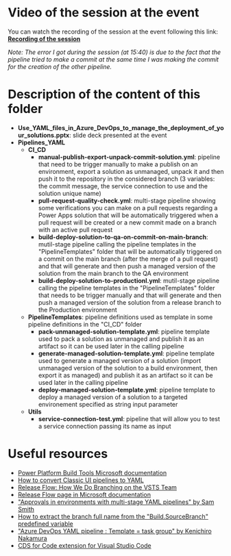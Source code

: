 # Video of the session at the event
You can watch the recording of the session at the event following this link: [**Recording of the session**](https://www.youtube.com/watch?v=Uwd_KUxAxKY&list=PLdbM_SIQbJQhyHstSbcEaR93IwFY0phSu&index=8&t=0s)

*Note: The error I got during the session (at 15:40) is due to the fact that the pipeline tried to make a commit at the same time I was making the commit for the creation of the other pipeline.*

# Description of the content of this folder
* **Use_YAML_files_in_Azure_DevOps_to_manage_the_deployment_of_your_solutions.pptx**: slide deck presented at the event
* **Pipelines_YAML**
  * **CI_CD**
    * **manual-publish-export-unpack-commit-solution.yml**: pipeline that need to be trigger manually to make a publish on an environment, export a solution as unmanaged, unpack it and then push it to the repository in the considered branch (3 variables: the commit message, the service connection to use and the solution unique name)
    * **pull-request-quality-check.yml**: multi-stage pipeline showing some verifications you can make on a pull requests regarding a Power Apps solution that will be automatically triggered when a pull request will be created or a new commit made on a branch with an active pull request
    * **build-deploy-solution-to-qa-on-commit-on-main-branch**: mutil-stage pipeline calling the pipeline templates in the "PipelineTemplates" folder that will be automatically triggered on a commit on the main branch (after the merge of a pull request) and that will generate and then push a managed version of the solution from the main branch to the QA environment
    * **build-deploy-solution-to-productionl.yml**: mutil-stage pipeline calling the pipeline templates in the "PipelineTemplates" folder that needs to be trigger manually and that will generate and then push a managed version of the solution from a release branch to the Production environment
  * **PipelineTemplates**: pipeline definitions used as template in some pipeline definitions in the "CI_CD" folder
    * **pack-unmanaged-solution-template.yml**: pipeline template used to pack a solution as unmanaged and publish it as an artifact so it can be used later in the calling pipeline
    * **generate-managed-solution-template.yml**: pipeline template used to generate a managed version of a solution (import unmanaged version of the solution to a build environment, then export it as managed) and publish it as an artifact so it can be used later in the calling pipeline
    * **deploy-managed-solution-template.yml**: pipeline template to deploy a managed version of a solution to a targeted environement specified as string input parameter
  * **Utils**
    * **service-connection-test.yml**: pipeline that will allow you to test a service connection passing its name as input

# Useful resources
* [Power Platform Build Tools Microsoft documentation](https://docs.microsoft.com/en-us/power-platform/alm/devops-build-tools)
* [How to convert Classic UI pipelines to YAML](https://devblogs.microsoft.com/premier-developer/converting-classic-azure-devops-pipelines-to-yaml/)
* [Release Flow: How We Do Branching on the VSTS Team](https://aka.ms/releaseflow)
* [Release Flow page in Microsoft documentation](https://docs.microsoft.com/en-us/azure/devops/learn/devops-at-microsoft/release-flow)
* ["Approvals in environments with multi-stage YAML pipelines" by Sam Smith](https://samlearnsazure.blog/2020/02/05/approvals-in-environments/)
* [How to extract the branch full name from the "Build.SourceBranch" predefined variable](https://github.com/microsoft/azure-pipelines-agent/issues/838#issuecomment-641201222)
* ["Azure DevOps YAML pipeline : Template = task group" by Kenichiro Nakamura](https://dev.to/kenakamu/azure-devops-yaml-pipeline-template-task-group-56bb)
* [CDS for Code extension for Visual Studio Code](https://marketplace.visualstudio.com/items?itemName=CloudSmithConsulting.cds-for-code#:~:text=Welcome%20to%20the%20CloudSmith%20CDS,Microsoft%E2%84%A2%20CDS%20Development%20Toolkit.)
